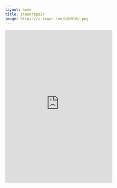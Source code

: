 ```yaml
---
layout: home
title: steemrepair
image: https://i.imgur.com/bQV8l8e.png
---
```

<iframe src="https://discordapp.com/widget?id=391696073200107520&theme=dark" width="350" height="500" allowtransparency="true" frameborder="0"></iframe>
